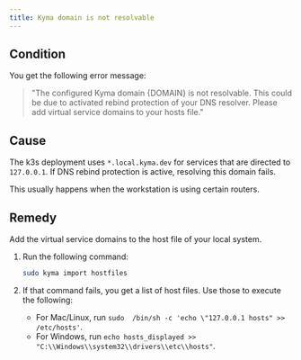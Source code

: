 ```yaml
---
title: Kyma domain is not resolvable
---
```


## Condition

You get the following error message:

>"The configured Kyma domain {DOMAIN} is not resolvable. This could be due to activated rebind protection of your DNS resolver. Please add virtual service domains to your hosts file."

## Cause

The k3s deployment uses `*.local.kyma.dev` for services that are directed to `127.0.0.1`. If DNS rebind protection is active, resolving this domain fails.

This usually happens when the workstation is using certain routers.

## Remedy

Add the virtual service domains to the host file of your local system.

1. Run the following command:

   ```bash
   sudo kyma import hostfiles 
   ```

2. If that command fails, you get a list of host files.
   Use those to execute the following:
   - For Mac/Linux, run `sudo  /bin/sh -c 'echo \"127.0.0.1 hosts" >> /etc/hosts'`.
   - For Windows, run `echo hosts_displayed >> "C:\\Windows\\system32\\drivers\\etc\\hosts"`.
